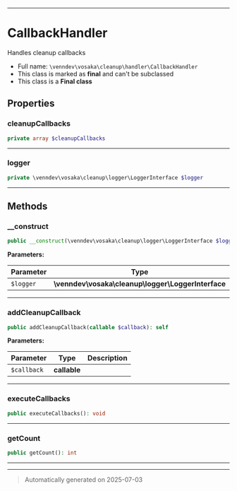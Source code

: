 ***

# CallbackHandler

Handles cleanup callbacks



* Full name: `\venndev\vosaka\cleanup\handler\CallbackHandler`
* This class is marked as **final** and can't be subclassed
* This class is a **Final class**



## Properties


### cleanupCallbacks



```php
private array $cleanupCallbacks
```






***

### logger



```php
private \venndev\vosaka\cleanup\logger\LoggerInterface $logger
```






***

## Methods


### __construct



```php
public __construct(\venndev\vosaka\cleanup\logger\LoggerInterface $logger): mixed
```








**Parameters:**

| Parameter | Type | Description |
|-----------|------|-------------|
| `$logger` | **\venndev\vosaka\cleanup\logger\LoggerInterface** |  |





***

### addCleanupCallback



```php
public addCleanupCallback(callable $callback): self
```








**Parameters:**

| Parameter | Type | Description |
|-----------|------|-------------|
| `$callback` | **callable** |  |





***

### executeCallbacks



```php
public executeCallbacks(): void
```












***

### getCount



```php
public getCount(): int
```












***


***
> Automatically generated on 2025-07-03
